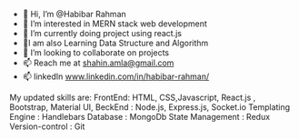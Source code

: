 - 👋 Hi, I’m @Habibar Rahman
- 👀 I’m interested in MERN stack web development
- 🌱 I’m currently doing project using react.js
- 🌱I am also Learning Data Structure and Algorithm 
- 💞️ I’m looking to collaborate on projects
- 📫 Reach me at shahin.amla@gmail.com
- 📫 linkedIn www.linkedin.com/in/habibar-rahman/

My updated skills are:
 FrontEnd: HTML, CSS,Javascript, React.js , Bootstrap, Material UI, 
 BeckEnd : Node.js, Express.js, Socket.io
 Templating Engine : Handlebars 
 Database : MongoDb 
 State Management : Redux 
 Version-control : Git

